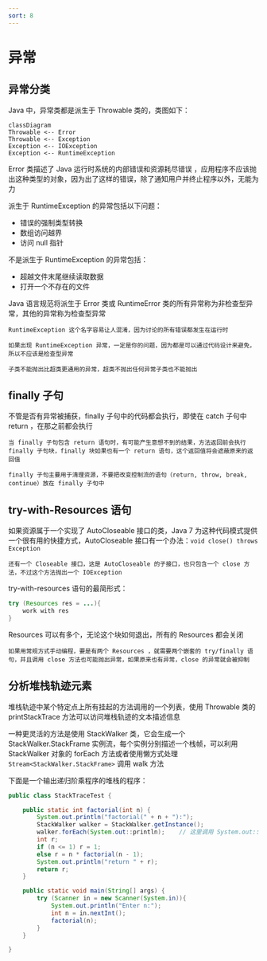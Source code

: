 ```yaml
---
sort: 8
---
```


# 异常



## 异常分类

Java 中，异常类都是派生于 Throwable 类的，类图如下：

```mermaid
classDiagram
Throwable <-- Error
Throwable <-- Exception
Exception <-- IOException
Exception <-- RuntimeException
```

Error 类描述了 Java 运行时系统的内部错误和资源耗尽错误 ，应用程序不应该抛出这种类型的对象，因为出了这样的错误，除了通知用户并终止程序以外，无能为力

派生于 RuntimeException 的异常包括以下问题：

- 错误的强制类型转换
- 数组访问越界
- 访问 null 指针

不是派生于 RuntimeException 的异常包括：

- 超越文件末尾继续读取数据
- 打开一个不存在的文件

Java 语言规范将派生于 Error 类或 RuntimeError 类的所有异常称为非检查型异常，其他的异常称为检查型异常

```tip
RuntimeException 这个名字容易让人混淆，因为讨论的所有错误都发生在运行时
```

```tip
如果出现 RuntimeException 异常，一定是你的问题，因为都是可以通过代码设计来避免，所以不应该是检查型异常
```

```tip
子类不能抛出比超类更通用的异常，超类不抛出任何异常子类也不能抛出
```



## finally 子句

不管是否有异常被捕获，finally 子句中的代码都会执行，即使在 catch 子句中 return ，在那之前都会执行

```warning
当 finally 子句包含 return 语句时，有可能产生意想不到的结果，方法返回前会执行 finally 子句块，finally 块如果也有一个 return 语句，这个返回值将会遮蔽原来的返回值
```

```tip
finally 子句主要用于清理资源，不要把改变控制流的语句（return, throw, break, continue）放在 finally 子句中
```



## try-with-Resources 语句

如果资源属于一个实现了 AutoCloseable 接口的类，Java 7 为这种代码模式提供一个很有用的快捷方式，AutoCloseable 接口有一个办法：`void close() throws Exception`

```tip
还有一个 Closeable 接口，这是 AutoCloseable 的子接口，也只包含一个 close 方法，不过这个方法抛出一个 IOException
```

try-with-resources 语句的最简形式：

```java
try (Resources res = ...){
    work with res
}
```

Resources 可以有多个，无论这个块如何退出，所有的 Resources 都会关闭

```note
如果用常规方式手动编程，要是有两个 Resources ，就需要两个嵌套的 try/finally 语句，并且调用 close 方法也可能抛出异常，如果原来也有异常，close 的异常就会被抑制
```



## 分析堆栈轨迹元素

堆栈轨迹中某个特定点上所有挂起的方法调用的一个列表，使用 Throwable 类的 printStackTrace 方法可以访问堆栈轨迹的文本描述信息

一种更灵活的方法是使用 StackWalker 类，它会生成一个 StackWalker.StackFrame 实例流，每个实例分别描述一个栈帧，可以利用 StackWalker 对象的 forEach 方法或者使用懒方式处理 `Stream<StackWalker.StackFrame>` 调用 walk 方法

下面是一个输出递归阶乘程序的堆栈的程序：

```java
public class StackTraceTest {

    public static int factorial(int n) {
        System.out.println("factorial(" + n + "):");
        StackWalker walker = StackWalker.getInstance();
        walker.forEach(System.out::println);	// 这里调用 System.out::println 输出堆栈信息
        int r;
        if (n <= 1) r = 1;
        else r = n * factorial(n - 1);
        System.out.println("return " + r);
        return r;
    }

    public static void main(String[] args) {
        try (Scanner in = new Scanner(System.in)){
            System.out.println("Enter n:");
            int n = in.nextInt();
            factorial(n);
        }
    }

}
```

